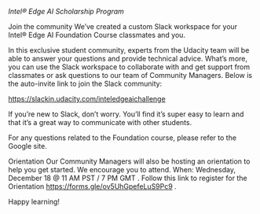 *Intel® Edge AI Scholarship Program*

Join the community
We’ve created a custom Slack workspace for your Intel® Edge AI Foundation Course classmates and you.

In this exclusive student community, experts from the Udacity team will be able to answer your questions and provide technical advice. What’s more, you can use the Slack workspace to collaborate with and get support from classmates or ask questions to our team of Community Managers. Below is the auto-invite link to join the Slack community:

https://slackin.udacity.com/inteledgeaichallenge

If you’re new to Slack, don’t worry. You’ll find it’s super easy to learn and that it’s a great way to communicate with other students.

For any questions related to the Foundation course, please refer to the Google site.

Orientation
Our Community Managers will also be hosting an orientation to help you get started. We encourage you to attend. When: Wednesday, December 18 @ 11 AM PST / 7 PM GMT . Follow this link to register for the Orientation https://forms.gle/ov5UhGpefeLuS9Pc9 .

Happy learning!